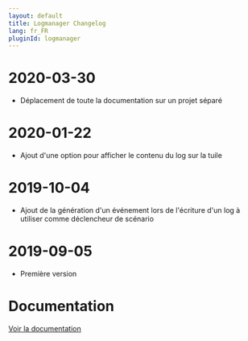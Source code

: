 ```yaml
---
layout: default
title: Logmanager Changelog
lang: fr_FR
pluginId: logmanager
---
```


# 2020-03-30

- Déplacement de toute la documentation sur un projet séparé

# 2020-01-22

- Ajout d'une option pour afficher le contenu du log sur la tuile

# 2019-10-04

- Ajout de la génération d'un événement lors de l'écriture d'un log à utiliser comme déclencheur de scénario

# 2019-09-05

- Première version

# Documentation

[Voir la documentation]({{site.baseurl}}/{{page.pluginId}})
